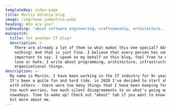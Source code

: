 ```yaml
---
templateKey: index-page
title: Marcin Golenia blog
image: /img/home-jumbotron.webp
heading: Who are you?
subheading: 'about software engineering, craftsmanship, architecture...'
mainpitch:
  title: Yet another IT blog?
  description: >
    There are already a lot of them so what makes this one special? Absolutely
    nothing! And that is just fine. I believe that every person has something
    important to say. I speak on my behalf on this blog, feel free to quote,
    love or hate. I write about programming, architecture, infrastructure and
    organizational things. 
description: >-
  My name is Marcin. I have been working in the IT industry for 9+ years now.
  It's been a quite fun and hard ride. in 2020 I've decided to start sharing
  with others - there were too many things that I have been keeping for myself,
  too much worries, too much silent disagreements to on what's going on in the IT
  nowadays. Time to wake up! Check out "about" tab if you want to know a
  bit more about me.
---
```



